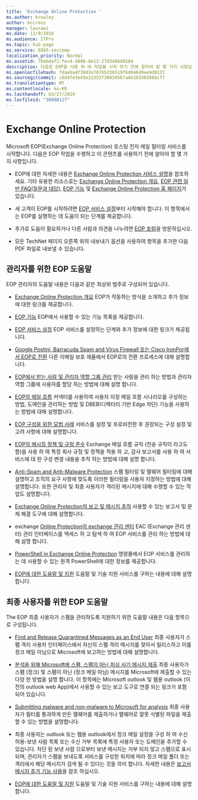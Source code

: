 ```yaml
---
title: 'Exchange Online Protection '
ms.author: krowley
author: kccross
manager: laurawi
ms.date: 12/9/2016
ms.audience: ITPro
ms.topic: hub-page
ms.service: O365-seccomp
localization_priority: Normal
ms.assetid: 70ab4af2-fec4-4886-8e12-27d348649204
description: 다음은 EOP을 사용 하 여 작업을 시작 하기 전에 알아야 할 몇 가지 사항입니다.
ms.openlocfilehash: fdaeba4f38d2e7676b336519f6d04649ee9d8137
ms.sourcegitcommit: c0d4fe3e43e22353f30034567ade28330266bcf7
ms.translationtype: MT
ms.contentlocale: ko-KR
ms.lasthandoff: 03/27/2019
ms.locfileid: "30900127"
---
```

# <a name="exchange-online-protection"></a>Exchange Online Protection 

Microsoft EOP(Exchange Online Protection) 호스팅 전자 메일 필터링 서비스를 시작합니다. 다음은 EOP 작업을 수행하고 이 콘텐츠를 사용하기 전에 알아야 할 몇 가지 사항입니다.
  
- EOP에 대한 자세한 내용은 [Exchange Online Protection 서비스 설명](https://go.microsoft.com/fwlink/p/?LinkId=320619)을 참조하세요. 기타 유용한 리소스로는 [Exchange Online Protection 개요](exchange-online-protection-overview.md), [EOP 관련 일반 FAQ(질문과 대답)](eop-general-faq.md), [EOP 기능](eop-features.md) 및 [Exchange Online Protection 홈 페이지](https://go.microsoft.com/fwlink/?LinkId=279912)가 있습니다.
    
- 새 고객이 EOP를 시작하려면 [EOP 서비스 설정](set-up-your-eop-service.md)부터 시작해야 합니다. 이 항목에서는 EOP를 실행하는 데 도움이 되는 단계를 제공합니다. 
    
- 추가로 도움이 필요하거나 다른 사람과 의견을 나누려면 [EOP 포럼](https://go.microsoft.com/fwlink/?LinkId=285351)을 방문하십시오. 
    
- 모든 TechNet 페이지 오른쪽 위의 내보내기 옵션을 사용하여 항목을 추가한 다음 PDF 파일로 내보낼 수 있습니다. 
    
## <a name="eop-help-for-administrators"></a>관리자를 위한 EOP 도움말

EOP 관리자의 도움말 내용은 다음과 같은 최상위 범주로 구성되어 있습니다.
  
- [Exchange Online Protection 개요](exchange-online-protection-overview.md) EOP가 작동하는 방식을 소개하고 추가 정보에 대한 링크를 제공합니다. 
    
- [EOP 기능](eop-features.md) EOP에서 사용할 수 있는 기능 목록을 제공합니다. 
    
- [EOP 서비스 설정](set-up-your-eop-service.md) EOP 서비스를 설정하는 단계와 추가 정보에 대한 링크가 제공됩니다. 
    
- [Google Postini, Barracuda Spam and Virus Firewall 또는 Cisco IronPor에서 EOP로 전환](switch-to-eop-from-google-postini-the-barracuda-spam-and-virus-firewall-or-cisco.md) 다른 이메일 보호 제품에서 EOP로의 전환 프로세스에 대해 설명합니다. 
    
- [EOP에서 받는 사람 및 관리자 역할 그룹 관리](manage-recipients-and-admin-role-groups-in-eop.md) 받는 사람을 관리 하는 방법과 관리자 역할 그룹에 사용자를 할당 하는 방법에 대해 설명 합니다. 
    
- [EOP의 메일 흐름](mail-flow-in-eop.md) 커넥터를 사용하여 사용자 지정 메일 흐름 시나리오를 구성하는 방법, 도메인을 관리하는 방법 및 DBEB(디렉터리 기반 Edge 차단) 기능을 사용하는 방법에 대해 설명합니다. 
    
- [EOP 구성을 위한 모범 사례](best-practices-for-configuring-eop.md) 서비스를 설정 및 프로비전한 후 권장되는 구성 설정 및 고려 사항에 대해 설명합니다. 
    
- [EOP의 메시징 정책 및 규정 준수](messaging-policy-and-compliance-in-eop.md) Exchange 메일 흐름 규칙 (전송 규칙이 라고도 함)을 사용 하 여 특정 회사 규정 및 정책을 적용 하 고, 감사 보고서를 사용 하 여 서비스에 대 한 구성 변경 내용을 추적 하는 방법에 대해 설명 합니다. 
    
- [Anti-Spam and Anti-Malware Protection](http://technet.microsoft.com/library/93c6c227-7442-4293-b64d-ec8f15c928db.aspx) 스팸 필터링 및 맬웨어 필터링에 대해 설명하고 조직의 요구 사항에 맞도록 이러한 필터링을 사용자 지정하는 방법에 대해 설명합니다. 또한 관리자 및 최종 사용자가 격리된 메시지에 대해 수행할 수 있는 작업도 설명합니다. 
    
- [Exchange Online Protection의 보고 및 메시지 추적](reporting-and-message-trace-in-exchange-online-protection.md) 사용할 수 있는 보고서 및 문제 해결 도구에 대해 설명합니다. 
    
- exchange [Online Protection의 exchange 관리 센터](../exchange-admin-center-in-exchange-online-protection-eop.md) EAC (Exchange 관리 센터) 관리 인터페이스를 액세스 하 고 탐색 하 여 EOP 서비스를 관리 하는 방법에 대해 설명 합니다. 
    
- [PowerShell in Exchange Online Protection](http://technet.microsoft.com/library/f7918a88-774a-405e-945b-bc2f5ee9f748.aspx) 명령줄에서 EOP 서비스를 관리하는 데 사용할 수 있는 원격 PowerShell에 대한 정보를 제공합니다. 
    
- [EOP에 대한 도움말 및 지원](help-and-support-for-eop.md) 도움말 및 기술 지원 서비스를 구하는 내용에 대해 설명합니다. 
    
## <a name="eop-help-for-end-users"></a>최종 사용자를 위한 EOP 도움말
<a name="sectionSection1"> </a>

The EOP 최종 사용자가 스팸을 관리하도록 지원하기 위한 도움말 내용은 다음 항목으로 구성됩니다.
  
- [Find and Release Quarantined Messages as an End User](http://technet.microsoft.com/library/e439b560-827a-4807-abd3-6b861c1ff786.aspx) 최종 사용자가 스팸 격리 사용자 인터페이스에서 자신의 스팸 격리 메시지를 찾아서 릴리스하고 이를 정크 메일 아님으로 Microsoft에 보고하는 방법에 대해 설명합니다. 
        
- [분석을 위해 Microsoft에 스팸, 스팸이 아닌 피싱 사기 메시지 제출](../submit-spam-non-spam-and-phishing-scam-messages-to-microsoft-for-analysis.md) 최종 사용자가 스팸 (정크) 및 스팸이 아닌 (정크 메일 아님) 메시지를 Microsoft에 제출할 수 있는 다양 한 방법을 설명 합니다. 이 항목에는 Microsoft outlook 및 웹용 outlook (이전의 outlook web App)에서 사용할 수 있는 보고 도구로 연결 되는 링크가 포함 되어 있습니다. 
    
- [Submitting malware and non-malware to Microsoft for analysis](../submitting-malware-and-non-malware-to-microsoft-for-analysis.md) 최종 사용자가 필터를 통과하게 만든 맬웨어를 제출하거나 맬웨어로 잘못 식별된 파일을 제출할 수 있는 방법을 설명합니다. 
    
- 최종 사용자는 outlook 또는 웹용 outlook에서 정크 메일 설정을 구성 하 여 수신 허용-보낸 사람 목록 또는 수신 거부 목록에 특정 사용자 또는 도메인을 추가할 수 있습니다. 차단 된 보낸 사람 으로부터 보낸 메시지는 거부 되지 않고 스팸으로 표시 되며, 관리자가 스팸을 보내도록 서비스를 구성한 위치에 따라 정크 메일 폴더 또는 격리에서 해당 메시지가 검색 될 수 있다는 것을 의미 합니다. 자세한 내용은 [보고서 메시지 추가 기능 사용](https://support.office.com/article/addin-b5caa9f1-cdf3-4443-af8c-ff724ea719d2)을 참조 하십시오.
    
- [EOP에 대한 도움말 및 지원](help-and-support-for-eop.md) 도움말 및 기술 지원 서비스를 구하는 내용에 대해 설명합니다. 
    
